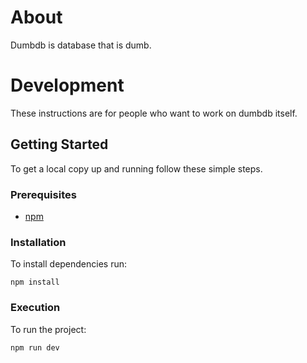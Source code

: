 # About

Dumbdb is database that is dumb.

# Development

These instructions are for people who want to work on dumbdb itself.

## Getting Started

To get a local copy up and running follow these simple steps.

### Prerequisites

* [npm](https://www.npmjs.com/)

### Installation

To install dependencies run:

```
npm install
```

### Execution

To run the project:

```
npm run dev
```
